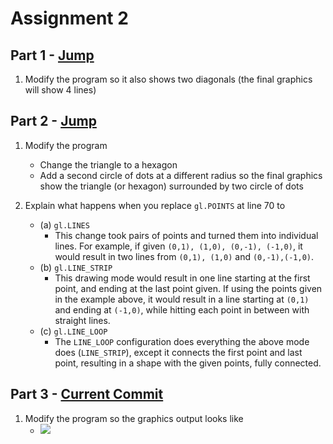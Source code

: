 # Assignment 2

## Part 1 - [Jump](https://github.com/NickBeukema/CIS367-Homework2/tree/part-1)

1. Modify the program so it also shows two diagonals (the final graphics will show 4 lines)

## Part 2 - [Jump](https://github.com/NickBeukema/CIS367-Homework2/tree/part-2)

1. Modify the program
	* Change the triangle to a hexagon
	* Add a second circle of dots at a different radius so the final graphics show the triangle (or hexagon) surrounded by two circle of dots

2. Explain what happens when you replace `gl.POINTS` at line 70 to
	* (a) `gl.LINES`
		* This change took pairs of points and turned them into individual lines. For example, if given `(0,1), (1,0), (0,-1), (-1,0)`, it would result in two lines from `(0,1), (1,0)` and `(0,-1),(-1,0)`.
	* (b) `gl.LINE_STRIP`
		* This drawing mode would result in one line starting at the first point, and ending at the last point given. If using the points given in the example above, it would result in a line starting at `(0,1)` and ending at `(-1,0)`, while hitting each point in between with straight lines.
	* (c) `gl.LINE_LOOP`
		* The `LINE_LOOP` configuration does everything the above mode does (`LINE_STRIP`), except it connects the first point and last point, resulting in a shape with the given points, fully connected.

## Part 3 - [Current Commit](#)

1. Modify the program so the graphics output looks like
	* ![](http://www.cis.gvsu.edu/~dulimarh/CS367/WebGL-Tutorials/t3-colors/t3-quiz0.png)